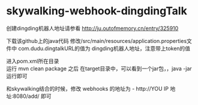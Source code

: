 # skywalking-webhook-dingdingTalk
创建dingding机器人地址请参看
http://ju.outofmemory.cn/entry/325910

下载该github上的java代码
修改/src/main/resources/application.properties文件中 com.dudu.dingtalkURL的值为 dingding机器人地址，注意带上token的值

进入pom.xml所在目录  
运行 mvn clean package 
之后 在target目录中，可以看到一个jar包，，java -jar 运行即可

和skywalking结合的时候，修改
 webhooks 的地址为 - http://YOU IP 地址:8080/add/
 即可
